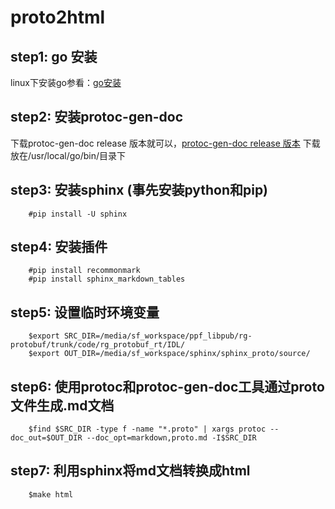 # proto2html

## step1: go 安装 

linux下安装go参看：[go安装](https://github.com/astaxie/build-web-application-with-golang/blob/master/zh/01.1.md)

## step2: 安装protoc-gen-doc

下载protoc-gen-doc release 版本就可以，[protoc-gen-doc release 版本](https://github.com/pseudomuto/protoc-gen-doc/releases/download/v1.3.2/protoc-gen-doc-1.3.2.linux-amd64.go1.12.6.tar.gz)
下载放在/usr/local/go/bin/目录下

## step3: 安装sphinx (事先安装python和pip)

```
    #pip install -U sphinx
```

## step4: 安装插件

```
    #pip install recommonmark
    #pip install sphinx_markdown_tables
```

## step5: 设置临时环境变量

```
    $export SRC_DIR=/media/sf_workspace/ppf_libpub/rg-protobuf/trunk/code/rg_protobuf_rt/IDL/
    $export OUT_DIR=/media/sf_workspace/sphinx/sphinx_proto/source/
```

## step6: 使用protoc和protoc-gen-doc工具通过proto文件生成.md文档

```
    $find $SRC_DIR -type f -name "*.proto" | xargs protoc --doc_out=$OUT_DIR --doc_opt=markdown,proto.md -I$SRC_DIR
```

## step7: 利用sphinx将md文档转换成html

```
    $make html
```

